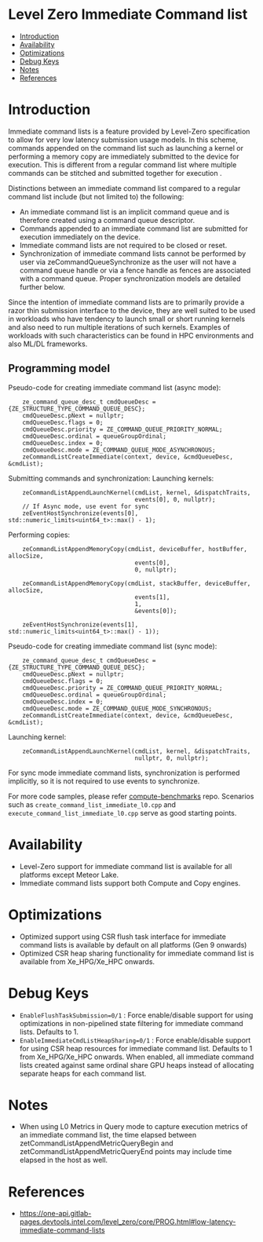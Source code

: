 <!---

Copyright (C) 2022 Intel Corporation

SPDX-License-Identifier: MIT

-->

# Level Zero Immediate Command list

* [Introduction](#Introduction)
* [Availability](#Availability)
* [Optimizations](#Optimizations)
* [Debug Keys](#Debug-Keys)
* [Notes](#Notes)
* [References](#References)

# Introduction

Immediate command lists is a feature provided by Level-Zero specification to allow for very low latency submission usage models. In this scheme, commands appended on the command list such as launching a kernel or performing a memory copy are immediately submitted to the device for execution. This is different from a regular command list where multiple commands can be stitched and submitted together for execution .

Distinctions between an immediate command list compared to a regular command list include (but not limited to) the following:

* An immediate command list is an implicit command queue and is therefore created using a command queue descriptor.
* Commands appended to an immediate command list are submitted for execution immediately on the device.
* Immediate command lists are not required to be closed or reset.
* Synchronization of immediate command lists cannot be performed by user via zeCommandQueueSynchronize as the user will not have a command queue handle or via a fence handle as fences are associated with a command queue. Proper synchronization models are detailed further below.

Since the intention of immediate command lists are to primarily provide a razor thin submission interface to the device, they are well suited to be used in workloads who have tendency to launch small or short running kernels and also need to run multiple iterations of such kernels. Examples of workloads with such characteristics can be found in HPC environments and also ML/DL frameworks.

## Programming model

Pseudo-code for creating immediate command list (async mode):
```
    ze_command_queue_desc_t cmdQueueDesc = {ZE_STRUCTURE_TYPE_COMMAND_QUEUE_DESC};
    cmdQueueDesc.pNext = nullptr;
    cmdQueueDesc.flags = 0;
    cmdQueueDesc.priority = ZE_COMMAND_QUEUE_PRIORITY_NORMAL;
    cmdQueueDesc.ordinal = queueGroupOrdinal;
    cmdQueueDesc.index = 0;
    cmdQueueDesc.mode = ZE_COMMAND_QUEUE_MODE_ASYNCHRONOUS;
    zeCommandListCreateImmediate(context, device, &cmdQueueDesc, &cmdList);
```

Submitting commands and synchronization:
Launching kernels:
```
    zeCommandListAppendLaunchKernel(cmdList, kernel, &dispatchTraits,
                                    events[0], 0, nullptr);
    // If Async mode, use event for sync
    zeEventHostSynchronize(events[0], std::numeric_limits<uint64_t>::max() - 1);
```

Performing copies:
```
    zeCommandListAppendMemoryCopy(cmdList, deviceBuffer, hostBuffer, allocSize,
                                    events[0],
                                    0, nullptr);

    zeCommandListAppendMemoryCopy(cmdList, stackBuffer, deviceBuffer, allocSize,
                                    events[1],
                                    1,
                                    &events[0]);

    zeEventHostSynchronize(events[1], std::numeric_limits<uint64_t>::max() - 1));
```

Pseudo-code for creating immediate command list (sync mode):
```
    ze_command_queue_desc_t cmdQueueDesc = {ZE_STRUCTURE_TYPE_COMMAND_QUEUE_DESC};
    cmdQueueDesc.pNext = nullptr;
    cmdQueueDesc.flags = 0;
    cmdQueueDesc.priority = ZE_COMMAND_QUEUE_PRIORITY_NORMAL;
    cmdQueueDesc.ordinal = queueGroupOrdinal;
    cmdQueueDesc.index = 0;
    cmdQueueDesc.mode = ZE_COMMAND_QUEUE_MODE_SYNCHRONOUS;
    zeCommandListCreateImmediate(context, device, &cmdQueueDesc, &cmdList);
```

Launching kernel:
```
    zeCommandListAppendLaunchKernel(cmdList, kernel, &dispatchTraits,
                                    nullptr, 0, nullptr);
```

For sync mode immediate command lists, synchronization is performed implicitly, so it is not required to use events to synchronize.

For more code samples, please refer [compute-benchmarks](https://github.com/intel/compute-benchmarks/) repo. Scenarios such as  `create_command_list_immediate_l0.cpp` and `execute_command_list_immediate_l0.cpp` serve as good starting points.

# Availability

* Level-Zero support for immediate command list is available for all platforms except Meteor Lake.
* Immediate command lists support both Compute and Copy engines.

# Optimizations

* Optimized support using CSR flush task interface for immediate command lists is available by default on all platforms (Gen 9 onwards)
* Optimized CSR heap sharing functionality for immediate command list is available from Xe_HPG/Xe_HPC onwards.

# Debug Keys

* `EnableFlushTaskSubmission=0/1` : Force enable/disable support for using optimizations in non-pipelined state filtering for immediate command lists. Defaults to 1.
* `EnableImmediateCmdListHeapSharing=0/1` : Force enable/disable support for using CSR heap resources for immediate command list. Defaults to 1 from Xe_HPG/Xe_HPC onwards. When enabled, all immediate command lists created against same ordinal share GPU heaps instead of allocating separate heaps for each command list.

# Notes

* When using L0 Metrics in Query mode to capture execution metrics of an immediate command list, the time elapsed between zetCommandListAppendMetricQueryBegin and zetCommandListAppendMetricQueryEnd points may include time elapsed in the host as well.

# References

* https://one-api.gitlab-pages.devtools.intel.com/level_zero/core/PROG.html#low-latency-immediate-command-lists
